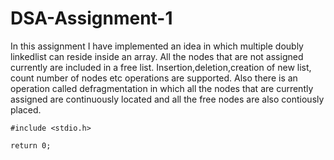 # DSA-Assignment-1

In this assignment I have implemented an idea in which multiple doubly linkedlist can reside inside an array. All the nodes that are not assigned currently are included in a free list.
Insertion,deletion,creation of new list, count number of nodes etc operations are supported.
Also there is an operation called defragmentation in which all the nodes that are currently assigned are continuously located and all the free nodes are also contiously placed.

```
#include <stdio.h>

return 0;
```
